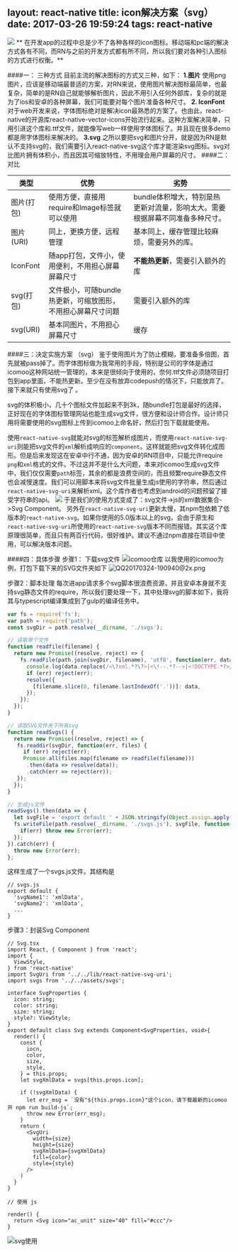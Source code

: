 layout: react-native
title: icon解决方案（svg）
date: 2017-03-26 19:59:24
tags: react-native
---
![](http://upload-images.jianshu.io/upload_images/2115894-363f63c672b6ffa2.png?imageMogr2/auto-orient/strip%7CimageView2/2/w/1240)
** 在开发app的过程中总是少不了各种各样的icon图标。移动端和pc端的解决方式各有不同，而RN与之前的开发方式都有所不同，所以我们要对各种引入图标的方式进行权衡。**

<!-- more -->
####一： 三种方式
目前主流的解决图标的方式又三种，如下：
**1.图片**
使用png图片，应该是移动端最普适的方案，对RN来说，使用图片解决图标最简单，也最复杂，简单的是RN自己就能够解析图片，因此不用引入任何外部库，复杂的就是为了ios和安卓的各种屏幕，我们可能要对每个图片准备各种尺寸。
**2. IconFont**
对于web开发来说，字体图标绝对是解决icon最熟悉的方案了。也由此，react-native的开源库react-native-vector-icons开始流行起来。这种方案解决简单，只用引进这个库和.ttf文件，就能像写web一样使用字体图标了。并且现在很多demo都是用字体图标来解决的。
**3.svg**
之所以要把svg和图片分开，就是因为RN是默认不支持svg的，我们需要引入react-native-svg这个库才能渲染svg图标。svg对比图片拥有体积小，而且因其可缩放特性，不用理会用户屏幕的尺寸。
####二：对比

类型| 优势 | 劣势
----|------|----
图片(打包)| 使用方便，直接用require和Image标签就可以使用  | bundle体积增大，特别是热更新对流量，影响太大。需要根据屏幕不同准备多种尺寸。
图片(URI)| 同上，更换方便，远程管理  | 基本同上，缓存管理比较麻烦，需要另外的库。
IconFont | 随app打包，文件小，使用便利，不用担心屏幕屏幕尺寸  | **不能热更新**，需要引入额外的库
svg(打包)| 文件极小，可随bundle热更新，可缩放图形，不用担心屏幕尺寸问题  | 需要引入额外的库
svg(URI)| 基本同图片，不用担心屏幕尺寸  | 缓存 

####三：决定实施方案 （svg）
鉴于使用图片为了防止模糊，要准备多倍图，首先就被pass掉了。而字体图标做为我常用的手段，特别是公司的字体是通过icomoo这种网站统一管理的，本来是很倾向于使用的，奈何.ttf文件必须随项目打包到app里面，不能热更新。至少在没有放弃codepush的情况下，只能放弃了。接下来就只有使用svg了 。

  
svg的体积极小，几十个图标文件加起来不到3k，随bundle打包是最好的选择，正好现在的字体图标管理网站也能生成svg文件，很方便和设计师合作。设计师只用将需要使用的svg图标上传到icomoo上命名好，然后打包下载就能使用。

使用`react-native-svg`就能对svg的标签解析成图片，而使用`react-native-svg-uri`则能把svg文件的`xml`解析成响应的`component`。这样就能把svg文件转化成图形。但是后来发现这在安卓中行不通，因为安卓的RN项目中，只能允许require `png`和`xml`格式的文件。不过这并不是什么大问题，本来对icomoo生成svg文件中，我们仅仅需要`path`标签，其余的都是浪费空间的，而且频繁require静态文件也会减慢速度。我们可以用脚本来将svg文件批量生成js使用的字符串，然后通过`react-native-svg-uri`来解析xml。这个库作者也考虑到android的问题预留了接受字符串的api。
![](http://upload-images.jianshu.io/upload_images/2115894-f48288e075bb1a2e.png?imageMogr2/auto-orient/strip%7CimageView2/2/w/1240)
于是我们的使用方式变成了：svg文件->js的xml数据集合->Svg Component。
另外在`react-native-svg-uri`更新太慢，其npm包依赖了低版本的`react-native-svg`。如果你使用的5.0版本以上的svg，会由于原生和`react-native-svg-uri`所使用的`react-native-svg`版本不同而报错。其实这个库原理很简单，而且只有两百行代码，很好维护。建议不通过npm直接在项目中使用，可以解决版本问题。

####四：具体步骤
步骤1： 下载svg文件
![icomoo仓库](http://upload-images.jianshu.io/upload_images/2115894-363f63c672b6ffa2.png?imageMogr2/auto-orient/strip%7CimageView2/2/w/1240)
以我使用的icomoo为例，打包下载下来的SVG文件夹如下
![QQ20170324-190940@2x.png](http://upload-images.jianshu.io/upload_images/2115894-824a3d6eeaee61b3.png?imageMogr2/auto-orient/strip%7CimageView2/2/w/1240)

步骤2：脚本处理
每次进app请求多个svg脚本很浪费资源，并且安卓本身就不支持svg静态文件的require，所以我们要处理一下，其中处理svg的脚本如下，我将其与typescript编译集成到了gulp的编译任务中。
```javascript  
var fs = require('fs');
var path = require('path');
const svgDir = path.resolve(__dirname, './svgs');

// 读取单个文件
function readfile(filename) {
  return new Promise((resolve, reject) => {
    fs.readFile(path.join(svgDir, filename), 'utf8', function(err, data) {
      console.log(data.replace(/<\?xml.*?\?>|<\!--.*?-->|<!DOCTYPE.*?>/g, ''));
      if (err) reject(err);
      resolve({
        [filename.slice(0, filename.lastIndexOf('.'))]: data,
      });
    });
  });
}

// 读取SVG文件夹下所有svg
function readSvgs() {
  return new Promise((resolve, reject) => {
   fs.readdir(svgDir, function(err, files) {
     if (err) reject(err);
     Promise.all(files.map(filename => readfile(filename)))
      .then(data => resolve(data));
      .catch(err => reject(err));
   });
  });
}

// 生成js文件
readSvgs().then(data => {
  let svgFile = 'export default ' + JSON.stringify(Object.assign.apply(this, data));
  fs.writeFile(path.resolve(__dirname, './svgs.js'), svgFile, function(err) {
    if(err) throw new Error(err);
  });
}).catch(err) {
  throw new Error(err);
};
```
这样生成了一个svgs.js文件。其结构是
```
// svgs.js
export default {
  'svgName1': 'xmlData',
  'svgName2': 'xmlData',
  ...
}
```

步骤3：封装Svg Component
```
// Svg.tsx
import React, { Component } from 'react';
import {
  ViewStyle,
} from 'react-native'
import SvgUri from '../../lib/react-native-svg-uri';
import svgs from '../../assets/svgs';

interface SvgProperties {
  icon: string;
  color: string;
  size: string;
  style?: ViewStyle;
}
export default class Svg extends Component<SvgProperties, void>{
  render() {
    const {
      iocn,
      color,
      size,
      style,
    } = this.props;
    let svgXmlData = svgs[this.props.icon];

    if (!svgXmlData) {
      let err_msg = `没有"${this.props.icon}"这个icon，请下载最新的icomoo并 npm run build-js`;
      throw new Error(err_msg);
    }
    return (
      <SvgUri
        width={size}
        height={size}
        svgXmlData={svgXmlData}
        fill={color}
        style={style}
      />
    )
  }
}

// 使用 js

render() {
  return <Svg icon="ac_unit" size="40" fill="#ccc"/>
}

```
![svg使用](http://upload-images.jianshu.io/upload_images/2115894-651210e8eed1e66a.png?imageMogr2/auto-orient/strip%7CimageView2/2/w/1240)